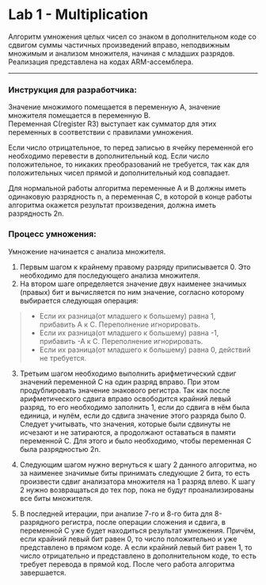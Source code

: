 # Lab 1 - Multiplication
Алгоритм умножения целых чисел со знаком в дополнительном коде со сдвигом суммы частичных произведений вправо, неподвижным множимым и анализом множителя, начиная с младших разрядов. Реализация представлена на кодах ARM-ассемблера.  
___
### Инструкция для разработчика:
Значение множимого помещается в переменную A, значение множителя помещается в переменную B.  
Переменная С(register R3) выступает как сумматор для этих переменных в соответствии с правилами умножения.  

Если число отрицательное, то перед записью в ячейку переменной его необходимо перевести в дополнительный код. Если число положительное, то никаких преобразований не требуется, так как для положительных чисел прямой и дополнительный код совпадает.  

Для нормальной работы алгоритма переменные А и В должны иметь одинаковую разрядность n, а переменная C, в которой в конце работы алгоритма окажется результат произведения, должна иметь разрядность 2n.  

### Процесс умножения:  

Умножение начинается с анализа множителя. 
1. Первым шагом к крайнему правому разряду приписывается 0. Это необходимо для последующего анализа множителя.   
2. На втором шаге определяется значение двух наименее значимых (правых) бит и вычисляется по ним значение, согласно которому выбирается следующая операция:  
>- Если их разница(от младшего к большему) равна 1, прибавить A к С. Переполнение игнорировать. 
>- Если их разница(от младшего к большему) равна -1, прибавить -А к С. Переполнение игнорировать.
>- Если их разница(от младшего к большему) равна 0, действий не требуется.  

3. Третьим шагом необходимо выполнить арифметический сдвиг значений переменной С на один разряд вправо. При этом продублировать значение знакового регистра. Так как после арифметического сдвига вправо освободится крайний левый разряд, то его необходимо заполнить 1, если до сдвига в нём была единица, и нулём, если до сдвига значение этого разряда было 0. Следует учитывать, что значения, которые были сдвинуты не исчезают и не затираются, а продолжают оставаться в памяти переменной С. Для этого и было необходимо, чтобы переменная С была разрядностью 2n.

4. Следующим шагом нужно вернуться к шагу 2 данного алгоритма, но за наименее значимые биты принимать следующие 2 бита, то есть произвести сдвиг анализатора множителя на 1 разряд влево. К шагу 2 нужно возвращаться до тех пор, пока не будут проанализированы все биты множителя. 

5. В последней итерации, при анализе 7-го и 8-го бита для 8-разрядного регистра, после операции сложения и сдвига, в переменной С уже будет находиться результат умножения. Причём, если крайний левый бит равен 0, то число положительно и уже представлено в прямом коде. А если крайний левый бит равен 1, то число отрицательно и представлено в дополнительном коде, то есть требует перевода в прямой код. После чего работа алгоритма завершается.  

